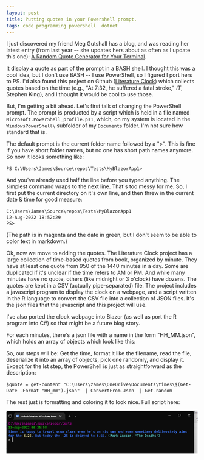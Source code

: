 ```yaml
---
layout: post
title: Putting quotes in your Powershell prompt.
tags: code programming powershell  dotnet
---
```


I just discovered my friend Meg Gutshall has a blog, and was reading her latest entry (from last year -- she updates hers about as often as I update this one): [A Random Quote Generator for Your Terminal](https://meghangutshall.com/2021/07/08/random-quotes-generator/).  

It display a quote as part of the prompt in a BASH shell.  I thought this was a cool idea, but I don't use BASH -- I use PowerShell, so I figured I port hers to PS. I'd also found this project on Github ([Literature Clock](https://github.com/JohannesNE/literature-clock)) which collects quotes based on the time (e.g., "At 7:32, he suffered a fatal stroke," *IT*, Stephen King), and I thought it would be cool to use those.

But, I'm getting a bit ahead. Let's first talk of changing the PowerShell prompt.  The prompt is producted by a script which is held in a file named `Microsoft.PowerShell_profile.ps1`, which, on my system is located in the `WindowsPowerShell\` subfolder of my `Documents` folder.  I'm not sure how standard that is.

The default prompt is the current folder name followed by a ">".  This is fine if you have short folder names, but no one has short path names anymore.  So now it looks something like:

    PS C:\Users\James\Source\repos\Tests\MyBlazorApp1>

And you've already used half the line before you typed anything.  The simplest command wraps to the next line.  That's too messy for me.  So, I first put the current directory on it's own line, and then threw in the current date & time for good measure:

    C:\Users\James\Source\repos\Tests\MyBlazorApp1
    12-Aug-2022 18:52:29
    PS>

(The path is in magenta and the date in green, but I don't seem to be able to color text in markdown.)

<script src="https://gist.github.com/jamescurran/43824e609e8f2858be5665ad4d02f95b.js"> </script>

Ok, now we move to adding the quotes. The Literature Clock project has a large collection of time-based quotes from book, organized by minute.  They have at least one quote from 950 of the 1440 minutes in a day. Some are duplicated if it's unclear if the time refers to AM or PM.  And while many minutes have no quote, others (like midnight or 3 o'clock) have dozens. The quotes are kept in a CSV (actually pipe-separated) file.  The project includes a javascript program to display the clock on a webpage, and a script written in the R language to convert the CSV file into a collection of JSON files.  It's the json files that the javascript and this project will use.

I've also ported the clock webpage into Blazor (as well as port the R program into C#) so that might be a future blog story.

For each minutes, there's a json file with a name in the form "HH_MM.json", which holds an array of objects which look like this:

<script src="https://gist.github.com/jamescurran/11d9dea47ef0741128fcc0959afb2ce1.js"> </script>

So, our steps will be: Get the time, format it like the filename, read the file, deserialize it into an array of objects, pick one randomly, and display it.  Except for the lst step, the PowerShell is just as straightforward as the description:

    $quote = get-content "C:\Users\zames\OneDrive\Documents\times\$(Get-Date -Format "HH_mm").json"  | ConvertFrom-Json  | Get-random

The rest just is formatting and coloring it to look nice.  Full script here:

<script src="https://gist.github.com/jamescurran/3110a8dfbb1ba85a6e5f6de41c7edbdd.js"> </script>


![PowerShellPrompt](/images/PowerShellPrompt.png)


